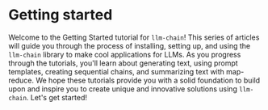 # Getting started

Welcome to the Getting Started tutorial for `llm-chain`! This series of articles will guide you through the process of installing, setting up, and using the `llm-chain` library to make cool applications for LLMs. As you progress through the tutorials, you'll learn about generating text, using prompt templates, creating sequential chains, and summarizing text with map-reduce. We hope these tutorials provide you with a solid foundation to build upon and inspire you to create unique and innovative solutions using `llm-chain`. Let's get started!
